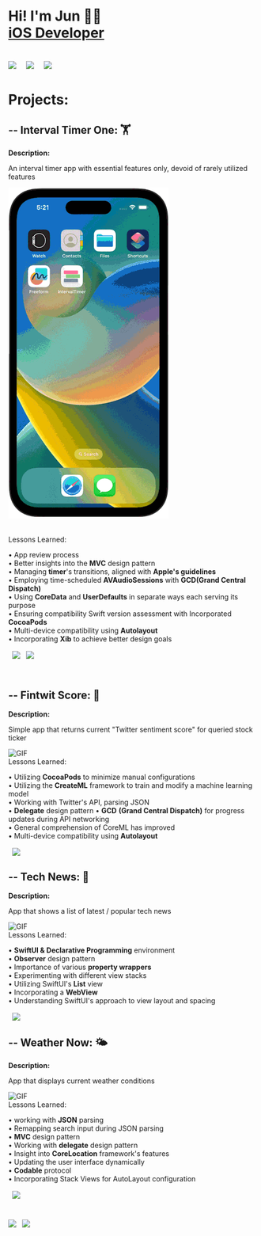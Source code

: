 <h1>Hi! I'm Jun 👨‍💻 <br/><a href="https://junh.dev">iOS Developer</a> 
<br/> 



[<img align="center" width="50px" src="https://cdn.jsdelivr.net/npm/simple-icons@v3/icons/appstore.svg" />][AppStore] &nbsp; [<img align="center" width="50px" src="https://cdn.jsdelivr.net/npm/simple-icons@v3/icons/linkedin.svg" />][Linkedin] &nbsp; [<img align="center" width="50px" src="https://cdn.jsdelivr.net/npm/simple-icons@v3/icons/github.svg" />][GithubRepoPage] 

[Linkedin]:  https://github.com/willhCodes/TwitScoreDemo
[GithubRepoPage]: https://github.com/willhCodes?tab=repositories
[AppStore]: https://apps.apple.com/us/developer/jun-hyun/id1688453095


#  Projects:
## **-- Interval Timer One**: 🏋️
**Description:**

An interval timer app with essential features only, devoid of rarely utilized features
<br/>

![GIF](https://github.com/willhCodes/willhCodes/blob/main/intervalTimerDemonstration.gif)

<br/>
Lessons Learned:

• App review process  
• Better insights into the **MVC** design pattern  
• Managing **timer**'s transitions, aligned with **Apple's guidelines**  
• Employing time-scheduled **AVAudioSessions** with **GCD(Grand Central Dispatch)**  
• Using **CoreData** and **UserDefaults** in separate ways each serving its purpose  
• Ensuring compatibility Swift version assessment with Incorporated **CocoaPods**  
• Multi-device compatibility using **Autolayout**  
• Incorporating **Xib** to achieve better design goals

&nbsp; [<img align="center" width="30px" src="https://cdn.jsdelivr.net/npm/simple-icons@v3/icons/github.svg" />][intervalTimerDemo] &nbsp;  [<img align="center" width="30px" src="https://cdn.jsdelivr.net/npm/simple-icons@v3/icons/appstore.svg" />][appstore] 

<br/>

[intervalTimerDemo]: https://github.com/willhCodes/IntervalTimerDemo
[appstore]: https://apps.apple.com/app/interval-timer-one/id6449265364?platform=iphone



## **-- Fintwit Score**: 🤖
**Description:**

Simple app that returns current "Twitter sentiment score" for queried stock ticker
<br/>


![GIF](https://junh.dev/assets/img/fintwitscoregif.gif)
<br/>
Lessons Learned:


• Utilizing **CocoaPods** to minimize manual configurations  
• Utilizing the **CreateML** framework to train and modify a machine learning model  
• Working with Twitter's API, parsing JSON  
• **Delegate** design pattern 
• **GCD** **(Grand Central Dispatch)** for progress updates during API networking  
• General comprehension of CoreML has improved  
• Multi-device compatibility using **Autolayout**


&nbsp; [<img align="center" width="30px" src="https://cdn.jsdelivr.net/npm/simple-icons@v3/icons/github.svg" />][TwitScoreDemo]

[TwitScoreDemo]:  https://github.com/willhCodes/TwitScoreDemo


## **-- Tech News**: 📰
**Description:**

App that shows a list of latest / popular tech news
<br/>


![GIF](https://junh.dev/assets/img/technewsgif.gif)
<br/>
Lessons Learned:


• **SwiftUI & Declarative Programming** environment  
• **Observer** design pattern  
• Importance of various **property wrappers**  
• Experimenting with different view stacks  
• Utilizing SwiftUI's **List** view  
• Incorporating a **WebView**  
• Understanding SwiftUI's approach to view layout and spacing

&nbsp; [<img align="center" width="30px" src="https://cdn.jsdelivr.net/npm/simple-icons@v3/icons/github.svg" />][TechNewsDemo]

[TechNewsDemo]:  https://github.com/willhCodes/TechNewsDemo

## **-- Weather Now**: 🌤️
**Description:**

App that displays current weather conditions
<br/>


![GIF](https://github.com/willhCodes/willhCodes/blob/main/weatherNowDemonstration.gif)
<br/>
Lessons Learned:


• working with **JSON** parsing  
• Remapping search input during JSON parsing  
• **MVC** design pattern  
• Working with **delegate** design pattern  
• Insight into **CoreLocation** framework's features  
• Updating the user interface dynamically  
• **Codable** protocol  
• Incorporating Stack Views for AutoLayout configuration


&nbsp; [<img align="center" width="30px" src="https://cdn.jsdelivr.net/npm/simple-icons@v3/icons/github.svg" />][WeatherAppDemo]

[WeatherAppDemo]:  https://github.com/willhCodes/WeatherAppDemo

#

<img align="center" width="50px" src="https://cdn.jsdelivr.net/npm/simple-icons@v3/icons/swift.svg" /> &nbsp; <img align="center" width="50px" src="https://cdn.jsdelivr.net/npm/simple-icons@v3/icons/python.svg" /> 


